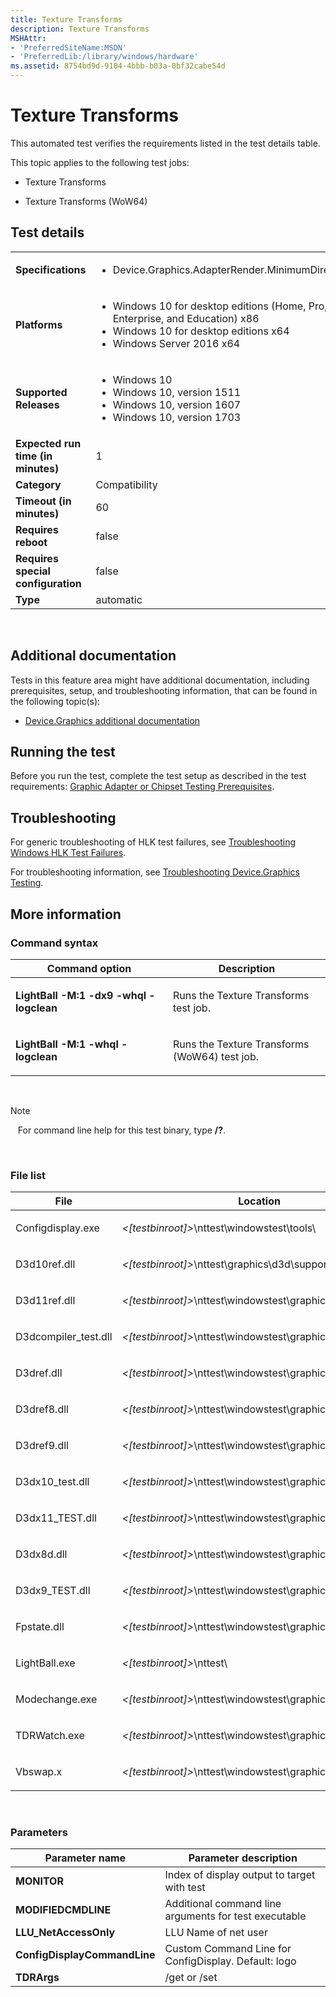 ```yaml
---
title: Texture Transforms
description: Texture Transforms
MSHAttr:
- 'PreferredSiteName:MSDN'
- 'PreferredLib:/library/windows/hardware'
ms.assetid: 8754bd9d-9104-4bbb-b03a-0bf32cabe54d
---
```


# <span id="p-hlk-test.254bf22f-e81b-4ad2-95a7-0d1d0a37df0b"></span>Texture Transforms


This automated test verifies the requirements listed in the test details table.

This topic applies to the following test jobs:

-   Texture Transforms

-   Texture Transforms (WoW64)

## <span id="Test_details"></span><span id="test_details"></span><span id="TEST_DETAILS"></span>Test details


<table>
<colgroup>
<col width="50%" />
<col width="50%" />
</colgroup>
<tbody>
<tr class="odd">
<td><strong>Specifications</strong></td>
<td><ul>
<li>Device.Graphics.AdapterRender.MinimumDirectXLevel</li>
</ul></td>
</tr>
<tr class="even">
<td><strong>Platforms</strong></td>
<td><ul>
<li>Windows 10 for desktop editions (Home, Pro, Enterprise, and Education) x86</li>
<li>Windows 10 for desktop editions x64</li>
<li>Windows Server 2016 x64</li>
</ul></td>
</tr>
<tr class="odd">
<td><strong>Supported Releases</strong></td>
<td><ul>
<li>Windows 10</li>
<li>Windows 10, version 1511</li>
<li>Windows 10, version 1607</li>
<li>Windows 10, version 1703</li>
</ul></td>
</tr>
<tr class="even">
<td><strong>Expected run time (in minutes)</strong></td>
<td>1</td>
</tr>
<tr class="odd">
<td><strong>Category</strong></td>
<td>Compatibility</td>
</tr>
<tr class="even">
<td><strong>Timeout (in minutes)</strong></td>
<td>60</td>
</tr>
<tr class="odd">
<td><strong>Requires reboot</strong></td>
<td>false</td>
</tr>
<tr class="even">
<td><strong>Requires special configuration</strong></td>
<td>false</td>
</tr>
<tr class="odd">
<td><strong>Type</strong></td>
<td>automatic</td>
</tr>
</tbody>
</table>

 

## <span id="Additional_documentation"></span><span id="additional_documentation"></span><span id="ADDITIONAL_DOCUMENTATION"></span>Additional documentation


Tests in this feature area might have additional documentation, including prerequisites, setup, and troubleshooting information, that can be found in the following topic(s):

-   [Device.Graphics additional documentation](device-graphics-additional-documentation.md)

## <span id="Running_the_test"></span><span id="running_the_test"></span><span id="RUNNING_THE_TEST"></span>Running the test


Before you run the test, complete the test setup as described in the test requirements: [Graphic Adapter or Chipset Testing Prerequisites](graphic-adapter-or-chipset-testing-prerequisites.md).

## <span id="Troubleshooting"></span><span id="troubleshooting"></span><span id="TROUBLESHOOTING"></span>Troubleshooting


For generic troubleshooting of HLK test failures, see [Troubleshooting Windows HLK Test Failures](..\user\troubleshooting-windows-hlk-test-failures.md).

For troubleshooting information, see [Troubleshooting Device.Graphics Testing](troubleshooting-devicegraphics-testing.md).

## <span id="More_information"></span><span id="more_information"></span><span id="MORE_INFORMATION"></span>More information


### <span id="Command_syntax"></span><span id="command_syntax"></span><span id="COMMAND_SYNTAX"></span>Command syntax

<table>
<colgroup>
<col width="50%" />
<col width="50%" />
</colgroup>
<thead>
<tr class="header">
<th>Command option</th>
<th>Description</th>
</tr>
</thead>
<tbody>
<tr class="odd">
<td><p><strong>LightBall -M:1 -dx9 -whql -logclean</strong></p></td>
<td><p>Runs the Texture Transforms test job.</p></td>
</tr>
<tr class="even">
<td><p><strong>LightBall -M:1 -whql -logclean</strong></p></td>
<td><p>Runs the Texture Transforms (WoW64) test job.</p></td>
</tr>
</tbody>
</table>

 

>[!NOTE]
>  
For command line help for this test binary, type **/?**.

 

### <span id="File_list"></span><span id="file_list"></span><span id="FILE_LIST"></span>File list

<table>
<colgroup>
<col width="50%" />
<col width="50%" />
</colgroup>
<thead>
<tr class="header">
<th>File</th>
<th>Location</th>
</tr>
</thead>
<tbody>
<tr class="odd">
<td><p>Configdisplay.exe</p></td>
<td><p><em>&lt;[testbinroot]&gt;</em>\nttest\windowstest\tools\</p></td>
</tr>
<tr class="even">
<td><p>D3d10ref.dll</p></td>
<td><p><em>&lt;[testbinroot]&gt;</em>\nttest\graphics\d3d\support\</p></td>
</tr>
<tr class="odd">
<td><p>D3d11ref.dll</p></td>
<td><p><em>&lt;[testbinroot]&gt;</em>\nttest\windowstest\graphics\d3d\support\</p></td>
</tr>
<tr class="even">
<td><p>D3dcompiler_test.dll</p></td>
<td><p><em>&lt;[testbinroot]&gt;</em>\nttest\windowstest\graphics\d3d\support\</p></td>
</tr>
<tr class="odd">
<td><p>D3dref.dll</p></td>
<td><p><em>&lt;[testbinroot]&gt;</em>\nttest\windowstest\graphics\d3d\support</p></td>
</tr>
<tr class="even">
<td><p>D3dref8.dll</p></td>
<td><p><em>&lt;[testbinroot]&gt;</em>\nttest\windowstest\graphics\d3d\support\</p></td>
</tr>
<tr class="odd">
<td><p>D3dref9.dll</p></td>
<td><p><em>&lt;[testbinroot]&gt;</em>\nttest\windowstest\graphics\d3d\support\</p></td>
</tr>
<tr class="even">
<td><p>D3dx10_test.dll</p></td>
<td><p><em>&lt;[testbinroot]&gt;</em>\nttest\windowstest\graphics\d3d\support\</p></td>
</tr>
<tr class="odd">
<td><p>D3dx11_TEST.dll</p></td>
<td><p><em>&lt;[testbinroot]&gt;</em>\nttest\windowstest\graphics\d3d\support\</p></td>
</tr>
<tr class="even">
<td><p>D3dx8d.dll</p></td>
<td><p><em>&lt;[testbinroot]&gt;</em>\nttest\windowstest\graphics\d3d\support\</p></td>
</tr>
<tr class="odd">
<td><p>D3dx9_TEST.dll</p></td>
<td><p><em>&lt;[testbinroot]&gt;</em>\nttest\windowstest\graphics\d3d\support\</p></td>
</tr>
<tr class="even">
<td><p>Fpstate.dll</p></td>
<td><p><em>&lt;[testbinroot]&gt;</em>\nttest\windowstest\graphics\d3d\utility\</p></td>
</tr>
<tr class="odd">
<td><p>LightBall.exe</p></td>
<td><p><em>&lt;[testbinroot]&gt;</em>\nttest\</p></td>
</tr>
<tr class="even">
<td><p>Modechange.exe</p></td>
<td><p><em>&lt;[testbinroot]&gt;</em>\nttest\windowstest\graphics\d3d\utility\</p></td>
</tr>
<tr class="odd">
<td><p>TDRWatch.exe</p></td>
<td><p><em>&lt;[testbinroot]&gt;</em>\nttest\windowstest\graphics\</p></td>
</tr>
<tr class="even">
<td><p>Vbswap.x</p></td>
<td><p><em>&lt;[testbinroot]&gt;</em>\nttest\windowstest\graphics\d3d\conf\</p></td>
</tr>
</tbody>
</table>

 

### <span id="Parameters"></span><span id="parameters"></span><span id="PARAMETERS"></span>Parameters

| Parameter name               | Parameter description                                 |
|------------------------------|-------------------------------------------------------|
| **MONITOR**                  | Index of display output to target with test           |
| **MODIFIEDCMDLINE**          | Additional command line arguments for test executable |
| **LLU\_NetAccessOnly**       | LLU Name of net user                                  |
| **ConfigDisplayCommandLine** | Custom Command Line for ConfigDisplay. Default: logo  |
| **TDRArgs**                  | /get or /set                                          |

 

 

 







